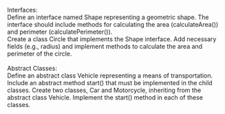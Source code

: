Interfaces: <br/>
Define an interface named Shape representing a geometric shape. The
interface should include methods for calculating the area (calculateArea()) and
perimeter (calculatePerimeter()). <br/>
Create a class Circle that implements the Shape interface. Add necessary
fields (e.g., radius) and implement methods to calculate the area and perimeter of
the circle. <br/> <br/>
Abstract Classes: <br/>
Define an abstract class Vehicle representing a means of transportation.
Include an abstract method start() that must be implemented in the child classes.
Create two classes, Car and Motorcycle, inheriting from the abstract class
Vehicle. Implement the start() method in each of these classes.
